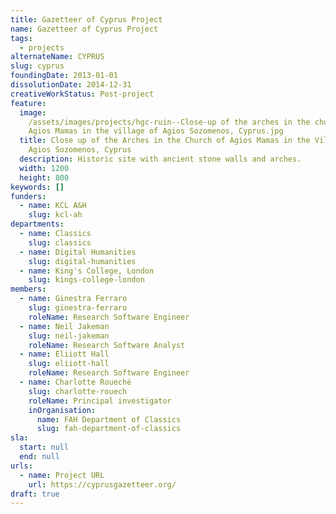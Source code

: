 ```yaml
---
title: Gazetteer of Cyprus Project
name: Gazetteer of Cyprus Project
tags:
  - projects
alternateName: CYPRUS
slug: cyprus
foundingDate: 2013-01-01
dissolutionDate: 2014-12-31
creativeWorkStatus: Post-project
feature:
  image:
    /assets/images/projects/hgc-ruin--Close-up of the arches in the church of
    Agios Mamas in the village of Agios Sozomenos, Cyprus.jpg
  title: Close up of the Arches in the Church of Agios Mamas in the Village of
    Agios Sozomenos, Cyprus
  description: Historic site with ancient stone walls and arches.
  width: 1200
  height: 800
keywords: []
funders:
  - name: KCL A&H
    slug: kcl-ah
departments:
  - name: Classics
    slug: classics
  - name: Digital Humanities
    slug: digital-humanities
  - name: King's College, London
    slug: kings-college-london
members:
  - name: Ginestra Ferraro
    slug: ginestra-ferraro
    roleName: Research Software Engineer
  - name: Neil Jakeman
    slug: neil-jakeman
    roleName: Research Software Analyst
  - name: Eliiott Hall
    slug: eliiott-hall
    roleName: Research Software Engineer
  - name: Charlotte Roueché
    slug: charlotte-rouech
    roleName: Principal investigator
    inOrganisation:
      name: FAH Department of Classics
      slug: fah-department-of-classics
sla:
  start: null
  end: null
urls:
  - name: Project URL
    url: https://cyprusgazetteer.org/
draft: true
---
```

